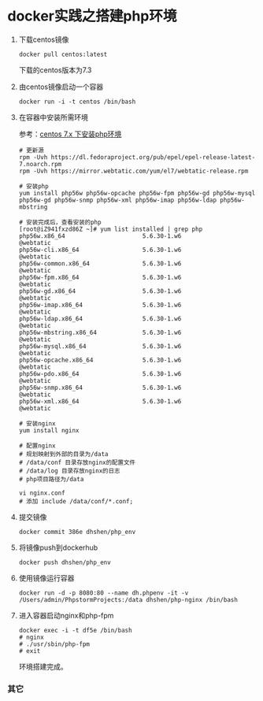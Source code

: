 # docker实践之搭建php环境

1. 下载centos镜像

   ```
   docker pull centos:latest
   ```

   下载的centos版本为7.3

2. 由centos镜像启动一个容器

   ```
   docker run -i -t centos /bin/bash
   ```

3. 在容器中安装所需环境

   参考：[centos 7.x 下安装php环境](https://webtatic.com/packages/php56/)

   ```
   # 更新源
   rpm -Uvh https://dl.fedoraproject.org/pub/epel/epel-release-latest-7.noarch.rpm
   rpm -Uvh https://mirror.webtatic.com/yum/el7/webtatic-release.rpm
   ```

   ```
   # 安装php
   yum install php56w php56w-opcache php56w-fpm php56w-gd php56w-mysql php56w-gd php56w-snmp php56w-xml php56w-imap php56w-ldap php56w-mbstring
   ```

   ```
   # 安装完成后，查看安装的php
   [root@iZ941fxzd86Z ~]# yum list installed | grep php
   php56w.x86_64                      5.6.30-1.w6                         @webtatic
   php56w-cli.x86_64                  5.6.30-1.w6                         @webtatic
   php56w-common.x86_64               5.6.30-1.w6                         @webtatic
   php56w-fpm.x86_64                  5.6.30-1.w6                         @webtatic
   php56w-gd.x86_64                   5.6.30-1.w6                         @webtatic
   php56w-imap.x86_64                 5.6.30-1.w6                         @webtatic
   php56w-ldap.x86_64                 5.6.30-1.w6                         @webtatic
   php56w-mbstring.x86_64             5.6.30-1.w6                         @webtatic
   php56w-mysql.x86_64                5.6.30-1.w6                         @webtatic
   php56w-opcache.x86_64              5.6.30-1.w6                         @webtatic
   php56w-pdo.x86_64                  5.6.30-1.w6                         @webtatic
   php56w-snmp.x86_64                 5.6.30-1.w6                         @webtatic
   php56w-xml.x86_64                  5.6.30-1.w6                         @webtatic
   ```

   ```
   # 安装nginx
   yum install nginx
   ```

   ```
   # 配置nginx
   # 规划映射到外部的目录为/data
   # /data/conf 目录存放nginx的配置文件
   # /data/log 目录存放nginx的日志
   # php项目路径为/data

   vi nginx.conf
   # 添加 include /data/conf/*.conf;
   ```

4. 提交镜像

   ```
   docker commit 386e dhshen/php_env
   ```

5. 将镜像push到dockerhub

   ```
   docker push dhshen/php_env
   ```

6. 使用镜像运行容器

   ```
   docker run -d -p 8080:80 --name dh.phpenv -it -v /Users/admin/PhpstormProjects:/data dhshen/php-nginx /bin/bash
   ```

7. 进入容器启动nginx和php-fpm

   ```
   docker exec -i -t df5e /bin/bash
   # nginx
   # ./usr/sbin/php-fpm
   # exit
   ```

   环境搭建完成。




### 其它
















































